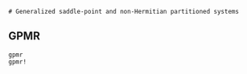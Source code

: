 ```@meta
# Generalized saddle-point and non-Hermitian partitioned systems
```

## GPMR

```@docs
gpmr
gpmr!
```
